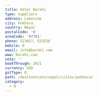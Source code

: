```yaml
---
title: Hotel Barahi
type: suppliers
address: Lakeside
city: Pokhara
country: Nepal
postalCode: '6'
areaCode: '97761'
phone: 523017, 523526
mobile: 0
email: info@barahi.com
www: barahi.com
note: ''
bookThrough: 2021
currency: USD
gstType: 0
path: /destinations/nepal/cities/pokhara/
category:
  - H
---
```


